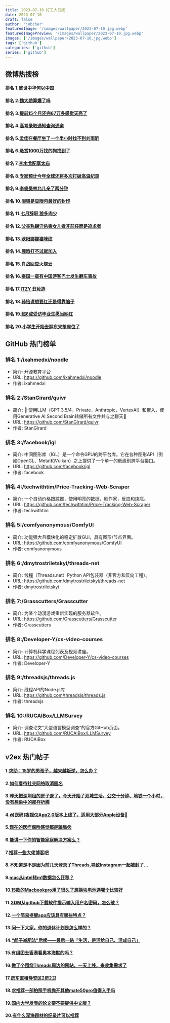 ```yaml
---
title: 2023-07-10 打工人日报
date: 2023-07-10
draft: false
author: 'jobcher'
featuredImage: '/images/wallpaper/2023-07-10.jpg.webp'
featuredImagePreview: '/images/wallpaper/2023-07-10.jpg.webp'
images: ['/images/wallpaper/2023-07-10.jpg.webp']
tags: ['github']
categories: ['github']
series: ['github']
---
```


## 微博热搜榜

#### 排名 1.[盛世中华何以中国](https://s.weibo.com/weibo?q=盛世中华何以中国)
#### 排名 2.[魏大勋算爆了吗](https://s.weibo.com/weibo?q=魏大勋算爆了吗)
#### 排名 3.[提前15个月还完67万多感觉天亮了](https://s.weibo.com/weibo?q=提前15个月还完67万多感觉天亮了)
#### 排名 4.[高考录取通知查询通道](https://s.weibo.com/weibo?q=高考录取通知查询通道)
#### 排名 5.[孟佳在餐厅坐了一个半小时找不到刘雨昕](https://s.weibo.com/weibo?q=孟佳在餐厅坐了一个半小时找不到刘雨昕)
#### 排名 6.[悬赏1000万找的狗找到了](https://s.weibo.com/weibo?q=悬赏1000万找的狗找到了)
#### 排名 7.[李木戈配享太庙](https://s.weibo.com/weibo?q=李木戈配享太庙)
#### 排名 8.[专家预计今年全球还将多次打破高温纪录](https://s.weibo.com/weibo?q=专家预计今年全球还将多次打破高温纪录)
#### 排名 9.[李俊昊林允儿亲了两分钟](https://s.weibo.com/weibo?q=李俊昊林允儿亲了两分钟)
#### 排名 10.[眼镜是显眼包最好的封印](https://s.weibo.com/weibo?q=眼镜是显眼包最好的封印)
#### 排名 11.[七月辞职 狼多肉少](https://s.weibo.com/weibo?q=七月辞职狼多肉少)
#### 排名 12.[父亲称蹲守杀害女儿者非前任而是追求者](https://s.weibo.com/weibo?q=父亲称蹲守杀害女儿者非前任而是追求者)
#### 排名 13.[欧阳娜娜猫咪纹](https://s.weibo.com/weibo?q=欧阳娜娜猫咪纹)
#### 排名 14.[鹿晗打不过就加入](https://s.weibo.com/weibo?q=鹿晗打不过就加入)
#### 排名 15.[肖战回应火烧云](https://s.weibo.com/weibo?q=肖战回应火烧云)
#### 排名 16.[泰国一载有中国游客巴士发生翻车事故](https://s.weibo.com/weibo?q=泰国一载有中国游客巴士发生翻车事故)
#### 排名 17.[ITZY 丑妆造](https://s.weibo.com/weibo?q=ITZY丑妆造)
#### 排名 18.[孙怡说想要红还是得靠脑子](https://s.weibo.com/weibo?q=孙怡说想要红还是得靠脑子)
#### 排名 19.[超6成受访毕业生愿当网红](https://s.weibo.com/weibo?q=超6成受访毕业生愿当网红)
#### 排名 20.[小学生开始去胖东来抢座位了](https://s.weibo.com/weibo?q=小学生开始去胖东来抢座位了)
## GitHub 热门榜单

### 排名 1:/ixahmedxi/noodle
- 简介: 开源教育平台
- URL: https://github.com/ixahmedxi/noodle
- 作者: ixahmedxi 

### 排名 2:/StanGirard/quivr
- 简介: 🧠 使用LLM（GPT 3.5/4，Private，Anthropic，VertexAI）和嵌入，使用Generative AI Second Brain转储所有文件并与之聊天🧠
- URL: https://github.com/StanGirard/quivr
- 作者: StanGirard 

### 排名 3:/facebook/igl
- 简介: 中间图形库（IGL）是一个命令GPU的跨平台库。它在各种图形API（例如OpenGL、Metal和Vulkan）之上提供了一个单一的低级别跨平台接口。
- URL: https://github.com/facebook/igl
- 作者: facebook 

### 排名 4:/techwithtim/Price-Tracking-Web-Scraper
- 简介: 一个自动价格跟踪器，使用明亮的数据，剧作家，反应和烧瓶。
- URL: https://github.com/techwithtim/Price-Tracking-Web-Scraper
- 作者: techwithtim 

### 排名 5:/comfyanonymous/ComfyUI
- 简介: 功能强大且模块化的稳定扩散GUI，具有图形/节点界面。
- URL: https://github.com/comfyanonymous/ComfyUI
- 作者: comfyanonymous 

### 排名 6:/dmytrostriletskyi/threads-net
- 简介: 线程（Threads.net）Python API包装器（非官方和反向工程）。
- URL: https://github.com/dmytrostriletskyi/threads-net
- 作者: dmytrostriletskyi 

### 排名 7:/Grasscutters/Grasscutter
- 简介: 为某个动漫游戏重新实现的服务器软件。
- URL: https://github.com/Grasscutters/Grasscutter
- 作者: Grasscutters 

### 排名 8:/Developer-Y/cs-video-courses
- 简介: 计算机科学课程列表及视频讲座。
- URL: https://github.com/Developer-Y/cs-video-courses
- 作者: Developer-Y 

### 排名 9:/threadsjs/threads.js
- 简介: 线程API的Node.js库
- URL: https://github.com/threadsjs/threads.js
- 作者: threadsjs 

### 排名 10:/RUCAIBox/LLMSurvey
- 简介: 调查论文“大型语言模型调查”的官方GitHub页面。
- URL: https://github.com/RUCAIBox/LLMSurvey
- 作者: RUCAIBox 

## v2ex 热门帖子

#### 1.[求助：15岁的男孩子，越来越叛逆，怎么办？](https://www.v2ex.com/t/955371#reply73)
#### 2.[如何看待社交网络取消匿名](https://www.v2ex.com/t/955372#reply62)
#### 3.[昨天把深圳租的房子退了，今天开始了双城生活，公交十分钟、地铁一个小时，没有想象中的那样折腾](https://www.v2ex.com/t/955386#reply19)
#### 4.[🔥[送码]夜视仪App2.0版本上线了，适用大部分Apple设备👏](https://www.v2ex.com/t/955381#reply15)
#### 5.[现在的医疗保险感觉都是骗局😢](https://www.v2ex.com/t/955392#reply12)
#### 6.[能讲一下你的智能家庭解决方案么？](https://www.v2ex.com/t/955377#reply12)
#### 7.[推荐一些大佬博客吧](https://www.v2ex.com/t/955375#reply9)
#### 8.[不知道是不是因为前几天登录了Threads,导致Instagram一起被封了...](https://www.v2ex.com/t/955380#reply9)
#### 9.[mac从intel转m1数据怎么迁移？](https://www.v2ex.com/t/955379#reply7)
#### 10.[15款的Macbookpro用了很久了想换块电池选哪个比较好](https://www.v2ex.com/t/955387#reply6)
#### 11.[XDM从github下载软件提示输入用户名密码，怎么破？](https://www.v2ex.com/t/955396#reply4)
#### 12.[一个简易提醒app应该具有哪些特点？](https://www.v2ex.com/t/955376#reply4)
#### 13.[问一下大家，你的退休计划是怎么样的？](https://www.v2ex.com/t/955404#reply3)
#### 14.[“彪子减肥法”后续——最后一贴「生活，是活给自己、活成自己」](https://www.v2ex.com/t/955391#reply3)
#### 15.[有组团去香港看奥本海默的吗？](https://www.v2ex.com/t/955399#reply2)
#### 16.[做了个围绕Threads周边的网站，一天上线，来收集需求了](https://www.v2ex.com/t/955373#reply2)
#### 17.[房东直租静安区2房2卫](https://www.v2ex.com/t/955374#reply2)
#### 18.[求推荐一部拍照手机抛开其他mate50pro值得入手吗](https://www.v2ex.com/t/955393#reply1)
#### 19.[国内大学发表的论文要不要提供中文版？](https://www.v2ex.com/t/955402#reply1)
#### 20.[有什么深海题材的纪录片可以推荐](https://www.v2ex.com/t/955403#reply1)
